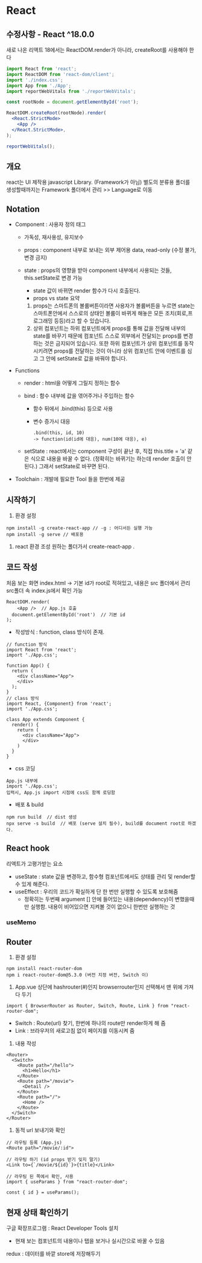 # React



## 수정사항 - React ^18.0.0

새로 나온 리액트 18에서는 ReactDOM.render가 아니라, createRoot를 사용해야 한다

```jsx
import React from 'react';
import ReactDOM from 'react-dom/client';
import './index.css';
import App from './App';
import reportWebVitals from './reportWebVitals';

const rootNode = document.getElementById('root');

ReactDOM.createRoot(rootNode).render(
  <React.StrictMode>
    <App />
  </React.StrictMode>,
);

reportWebVitals();
```





## 개요

react는 UI 제작용 javascript Library. (Framework가 아님) 별도의 분류용 폴더를 생성할때까지는 Framework 폴더에서 관리 >> Language로 이동



## Notation

- Component : 사용자 정의 태그

  - 가독성, 재사용성, 유지보수

  - props : component 내부로 보내는 외부 제어용 data, read-only (수정 불가, 변경 금지)

  - state : props의 영향을 받아 component 내부에서 사용되는 것들, this.setState로 변경 가능

    - state 값이 바뀌면 render 함수가 다시 호출된다.
    - props vs state 요약

    1. props는 스마트폰의 볼륨버튼이라면 사용자가 볼륨버튼을 누르면 state는 스마트폰안에서 스스로의 상태인 볼륨이 바뀌게 해놓은 모든 조치(회로,프로그래밍 등등)라고 할 수 있습니다.
    2. 상위 컴포넌트는 하위 컴포넌트에게 props를 통해 값을 전달해 내부의 state를 바꾸기 때문에 컴포넌트 스스로 외부에서 전달되는 props를 변경하는 것은 금지되어 있습니다. 또한 하위 컴포넌트가 상위 컴포넌트를 동작시키려면 props를 전달하는 것이 아니라 상위 컴포넌트 안에 이벤트를 심고 그 안에 setState로 값을 바꿔야 합니다.

- Functions

  - render : html을 어떻게 그릴지 정하는 함수

  - bind : 함수 내부에 값을 엮어주거나 주입하는 함수

    - 함수 뒤에서 .bind(this) 등으로 사용

    - 변수 증가시 대응

      ```
      .bind(this, id, 10) 
      -> function(id(id에 대응), num(10에 대응), e)
      ```

  - setState : react에서는 component 구성이 끝난 후, 직접 this.title = 'a' 같은 식으로 내용을 바꿀 수 없다. (정확히는 바뀌기는 하는데 render 호출이 안된다.) 그래서 setState로 바꾸면 된다.

- Toolchain : 개발에 필요한 Tool 들을 한번에 제공



## 시작하기

1. 환경 설정

```
npm install -g create-react-app // -g : 어디서든 실행 가능
npm install -g serve // 배포용
```

1. react 환경 조성 원하는 폴더가서 create-react-app .



## 코드 작성

처음 보는 화면 index.html -> 기본 id가 root로 적혀있고, 내용은 src 폴더에서 관리 src폴더 속 index.js에서 확인 가능

```
ReactDOM.render(
    <App />  // App.js 호출
  document.getElementById('root')  // 기본 id
);
```

- 작성방식 : function, class 방식이 존재.

```
// function 방식
import React from 'react';
import './App.css';

function App() {
  return (
    <div className="App">
    </div>
  );
}
// class 방식
import React, {Component} from 'react';
import './App.css';

class App extends Component {
  render() {
    return (
      <div className="App">
      </div>
    )
  }
}
```

- css 코딩

```
App.js 내부에
import './App.css';
입력시, App.js import 시점에 css도 함께 로딩함
```

- 배포 & build

```
npm run build  // dist 생성
npx serve -s build  // 배포 (serve 설치 필수), build를 document root로 하겠다.
```



## React hook

리액트가 고평가받는 요소

- useState : state 값을 변경하고, 함수형 컴포넌트에서도 상태를 관리 및 render할 수 있게 해준다.
- useEffect : 우리의 코드가 확실하게 단 한 번만 실행할 수 있도록 보호해줌
  - 정확히는 두번째 argument [] 안에 들어있는 내용(dependency)이 변했을때만 실행함. 내용이 비어있으면 지켜볼 것이 없으니 한번만 실행하는 것

### useMemo





## Router

1. 환경 설정

```
npm install react-router-dom
npm i react-router-dom@5.3.0 (버전 지정 버전, Switch 이)
```

1. App.vue 상단에 hashrouter(#)인지 browserrouter인지 선택해서 맨 위에 가져다 두기

```
import { BrowserRouter as Router, Switch, Route, Link } from "react-router-dom";
```

- Switch : Route(url) 찾기, 한번에 하나의 route만 render하게 해 줌
- Link : 브라우저의 새로고침 없이 페이지를 이동시켜 줌

1. 내용 작성

```
<Router>
  <Switch> 
    <Route path="/hello">
      <h1>Hello</h1>
    </Route>
    <Route path="/movie">
      <Detail />
    </Route>
    <Route path="/">
      <Home />
    </Route>
  </Switch>
</Router>
```

1. 동적 url 보내기와 확인

```
// 라우팅 등록 (App.js)
<Route path="/movie/:id">

// 라우팅 하기 (id props 받기 잊지 말기)
<Link to={`/movie/${id}`}>{title}</Link>

// 라우팅 된 쪽에서 확인, 사용
import { useParams } from "react-router-dom";

const { id } = useParams();
```



## 현재 상태 확인하기

구글 확장프로그램 : React Developer Tools 설치

- 현재 보는 컴포넌트의 내용이나 탭을 보거나 실시간으로 바꿀 수 있음

redux : 데이터를 바깥 store에 저장해두기
